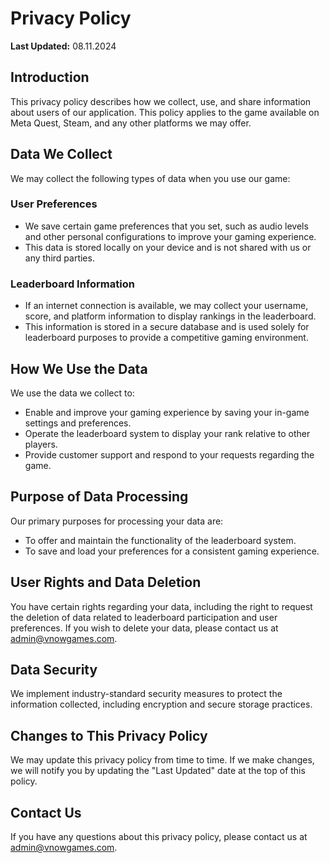 # Privacy Policy

**Last Updated:** 08.11.2024

## Introduction

This privacy policy describes how we collect, use, and share information about users of our application. This policy applies to the game available on Meta Quest, Steam, and any other platforms we may offer.

## Data We Collect

We may collect the following types of data when you use our game:

### User Preferences

- We save certain game preferences that you set, such as audio levels and other personal configurations to improve your gaming experience.
- This data is stored locally on your device and is not shared with us or any third parties.

### Leaderboard Information

- If an internet connection is available, we may collect your username, score, and platform information to display rankings in the leaderboard.
- This information is stored in a secure database and is used solely for leaderboard purposes to provide a competitive gaming environment.

## How We Use the Data

We use the data we collect to:

- Enable and improve your gaming experience by saving your in-game settings and preferences.
- Operate the leaderboard system to display your rank relative to other players.
- Provide customer support and respond to your requests regarding the game.

## Purpose of Data Processing

Our primary purposes for processing your data are:

- To offer and maintain the functionality of the leaderboard system.
- To save and load your preferences for a consistent gaming experience.

## User Rights and Data Deletion

You have certain rights regarding your data, including the right to request the deletion of data related to leaderboard participation and user preferences. If you wish to delete your data, please contact us at [admin@vnowgames.com](mailto:admin@vnowgames.com).

## Data Security

We implement industry-standard security measures to protect the information collected, including encryption and secure storage practices.

## Changes to This Privacy Policy

We may update this privacy policy from time to time. If we make changes, we will notify you by updating the "Last Updated" date at the top of this policy.

## Contact Us

If you have any questions about this privacy policy, please contact us at [admin@vnowgames.com](mailto:admin@vnowgames.com).
